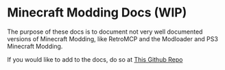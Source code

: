 # Minecraft Modding Docs (WIP)

The purpose of these docs is to document not very well documented versions of Minecraft Modding, like RetroMCP and the Modloader and PS3 Minecraft Modding.

If you would like to add to the docs, do so at [This Github Repo](https://github.com/LimeGradient/RetroMCP-Docs/tree/docs)